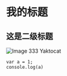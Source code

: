 # 我的标题
## 这是二级标题
![Image 333 Yaktocat](https://octodex.github.com/images/yaktocat.png)
```javascriipt
var a = 1;
console.log(a)

```

